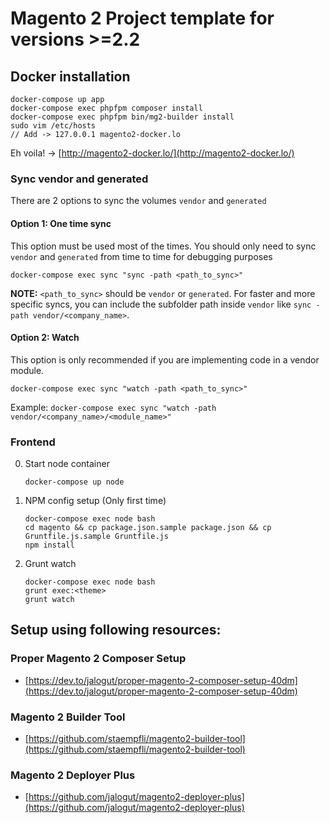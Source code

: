# Magento 2 Project template for versions >=2.2

## Docker installation

```
docker-compose up app
docker-compose exec phpfpm composer install
docker-compose exec phpfpm bin/mg2-builder install
sudo vim /etc/hosts
// Add -> 127.0.0.1 magento2-docker.lo
```

Eh voila! -> [http://magento2-docker.lo/](http://magento2-docker.lo/)

### Sync vendor and generated

There are 2 options to sync the volumes `vendor` and `generated`

#### Option 1: One time sync

This option must be used most of the times. You should only need to sync `vendor` and `generated` from time to time for debugging purposes

```
docker-compose exec sync "sync -path <path_to_sync>"
```

**NOTE:** `<path_to_sync>` should be `vendor` or `generated`. For faster and more specific syncs, you can include the subfolder path inside `vendor` like `sync -path vendor/<company_name>`.

#### Option 2: Watch

This option is only recommended if you are implementing code in a vendor module.

```
docker-compose exec sync "watch -path <path_to_sync>"
```

Example: `docker-compose exec sync "watch -path vendor/<company_name>/<module_name>"`

### Frontend

0. Start node container

	```
	docker-compose up node
	```

0. NPM config setup (Only first time)

	```
	docker-compose exec node bash
	cd magento && cp package.json.sample package.json && cp Gruntfile.js.sample Gruntfile.js
	npm install
	```

0. Grunt watch

	```
	docker-compose exec node bash
	grunt exec:<theme>
	grunt watch
	```

## Setup using following resources:

### Proper Magento 2 Composer Setup

* [https://dev.to/jalogut/proper-magento-2-composer-setup-40dm](https://dev.to/jalogut/proper-magento-2-composer-setup-40dm)

### Magento 2 Builder Tool

* [https://github.com/staempfli/magento2-builder-tool](https://github.com/staempfli/magento2-builder-tool)

### Magento 2 Deployer Plus

* [https://github.com/jalogut/magento2-deployer-plus](https://github.com/jalogut/magento2-deployer-plus)